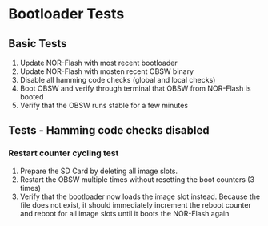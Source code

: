 # Bootloader Tests

## Basic Tests

1. Update NOR-Flash with most recent bootloader
2. Update NOR-Flash with mosten recent OBSW binary
3. Disable all hamming code checks (global and local checks)
4. Boot OBSW and verify through terminal that OBSW from NOR-Flash is booted
5. Verify that the OBSW runs stable for a few minutes

## Tests - Hamming code checks disabled

### Restart counter cycling test

1. Prepare the SD Card by deleting all image slots.
1. Restart the OBSW multiple times without resetting the boot counters (3 times)
3. Verify that the bootloader now loads the image slot instead. Because the file does not exist, it should immediately increment the reboot counter and reboot for all image slots until it boots the NOR-Flash again
